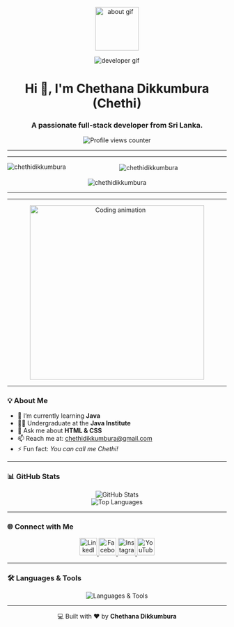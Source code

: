 <p align="center">
  <img src="https://github.com/7oSkaaa/7oSkaaa/blob/main/Images/about_me.gif?raw=true" width="100px" alt="about gif">
</p>

<p align="center">
  <img src="https://user-images.githubusercontent.com/73097560/115834477-dbab4500-a447-11eb-908a-139a6edaec5c.gif" alt="developer gif">
</p>

<h1 align="center">Hi 👋, I'm Chethana Dikkumbura (Chethi)</h1>
<h3 align="center">A passionate full-stack developer from Sri Lanka.</h3>

<p align="center">
  <img src="https://komarev.com/ghpvc/?username=chethidikkumbura&label=Profile%20views&color=0e75b6&style=flat" alt="Profile views counter" />
</p>

---

<div align="center">
  <hr>


  <p>
    <img align="left" src="https://github-readme-stats.vercel.app/api/top-langs?username=chethidikkumbura&show_icons=true&locale=en&layout=compact&theme=highcontrast" alt="chethidikkumbura" />
  &nbsp;
  <img align="center" src="https://github-readme-stats.vercel.app/api?username=chethidikkumbura&show_icons=true&locale=en&theme=highcontrast" alt="chethidikkumbura" />
  <br><br>
  <img align="center" src="https://github-readme-streak-stats.herokuapp.com/?user=chethidikkumbura&theme=highcontrast" alt="chethidikkumbura" />
    
<hr>
</div>

---

<div align="center">
  <img src="https://repository-images.githubusercontent.com/588181932/e36ec678-7984-4cdd-8e4c-a3932772ff8e" alt="Coding animation" width="400px" />
</div>

---

### 💡 About Me

- 🌱 I’m currently learning **Java**
- 🧑‍🎓 Undergraduate at the **Java Institute**
- 💬 Ask me about **HTML & CSS**
- 📫 Reach me at: [chethidikkumbura@gmail.com](mailto:chethidikkumbura@gmail.com)
- ⚡ Fun fact: _You can call me Chethi!_

---

### 📊 GitHub Stats

<div align="center">

  <!-- GitHub stats, counting private repos: add &count_private=true -->
  <img src="https://github-readme-stats.vercel.app/api?username=chethidikkumbura&theme=dark&show_icons=true&count_private=true" alt="GitHub Stats" />

  <br/>

  <!-- Top languages, counting private repos, limit 10 languages -->
  <img src="https://github-readme-stats.vercel.app/api/top-langs/?username=chethidikkumbura&layout=compact&theme=dark&langs_count=10&count_private=true" alt="Top Languages" />
</div>

---

### 🌐 Connect with Me

<p align="center">

  <!-- LinkedIn -->
  <a href="https://www.linkedin.com/in/chethana-dikkumbura-354a8427b" target="_blank">
    <img src="https://cdn-icons-png.flaticon.com/512/174/174857.png" alt="LinkedIn" width="40" height="40" />
  </a>

  <!-- Facebook -->
  <a href="https://www.facebook.com/share/13mMf9jjYU/" target="_blank">
    <img src="https://cdn-icons-png.flaticon.com/512/733/733547.png" alt="Facebook" width="40" height="40" />
  </a>

  <!-- Instagram -->
  <a href="https://www.instagram.com/chethidikkumbura" target="_blank">
    <img src="https://cdn-icons-png.flaticon.com/512/174/174855.png" alt="Instagram" width="40" height="40" />
  </a>

  <!-- YouTube -->
  <a href="https://www.youtube.com/@chethanadikkumbura374" target="_blank">
    <img src="https://cdn-icons-png.flaticon.com/512/1384/1384060.png" alt="YouTube" width="40" height="40" />
  </a>

</p>

---

### 🛠️ Languages & Tools

<p align="center">
  <img src="https://skillicons.dev/icons?i=html,css,js,php,java,mysql,bootstrap,arduino" alt="Languages & Tools" />
</p>

---

<p align="center">
  💻 Built with ❤️ by <strong>Chethana Dikkumbura</strong>
</p>

